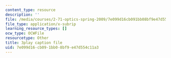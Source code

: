 ```yaml
---
content_type: resource
description: ''
file: /media/courses/2-71-optics-spring-2009/7e099d16cb091bb08bf9e47d554c11a3_JmK0vSLULP8.srt
file_type: application/x-subrip
learning_resource_types: []
ocw_type: OCWFile
resourcetype: Other
title: 3play caption file
uid: 7e099d16-cb09-1bb0-8bf9-e47d554c11a3
---
```

